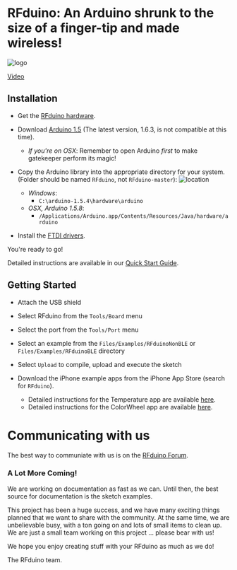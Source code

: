 # RFduino: An Arduino shrunk to the size of a finger-tip and made wireless!

![logo](https://raw.github.com/RFduino/RFduino/master/4up%20image.jpg)

[Video](http://www.youtube.com/watch?v=arWBdGwCJcM)  

## Installation

* Get the [RFduino hardware](http://RFduino.com).

* Download [Arduino 1.5](http://arduino.cc/en/Main/OldSoftwareReleases) (The latest version, 1.6.3, is not compatible at this time).
  * _If you're on OSX_: Remember to open Arduino _first_ to make gatekeeper perform its magic!

* Copy the Arduino library into the appropriate directory for your system. (Folder should be named ```RFduino```, not ```RFduino-master```):
  ![location](docs.png)
  * _Windows_:
    * ```C:\arduino-1.5.4\hardware\arduino```
  * _OSX, Arduino 1.5.8_:
    * ```/Applications/Arduino.app/Contents/Resources/Java/hardware/arduino```

* Install the [FTDI drivers](http://www.ftdichip.com/Drivers/VCP.htm).

You're ready to go!

Detailed instructions are available in our [Quick Start Guide](http://files.rfdigital.com/rfduino.quick.start.guide.pdf).

## Getting Started

* Attach the USB shield

* Select RFduino from the ```Tools/Board``` menu

* Select the port from the ```Tools/Port``` menu

* Select an example from the ```Files/Examples/RFduinoNonBLE``` or ```Files/Examples/RFduinoBLE``` directory

* Select ```Upload``` to compile, upload and execute the sketch

* Download the iPhone example apps from the iPhone App Store (search for ```RFduino```).
    * Detailed instructions for the Temperature app are available [here](http://files.rfdigital.com/rfduino.temperature.guide.pdf).
    * Detailed instructions for the ColorWheel app are available [here](http://files.rfdigital.com/rfduino.rgb.colorwheel.guide.pdf).

# Communicating with us

The best way to communiate with us is on the [RFduino Forum](http://forum.RFduino.com).

### A Lot More Coming!

We are working on documentation as fast as we can.  Until then, the best source for documentation is the sketch examples.

This project has been a huge success, and we have many exciting things planned that we want to share with the community.  At the same time, we are unbelievable busy, with a ton going on and lots of small items to clean up.  We are just a small team working on this project ... please bear with us!

We hope you enjoy creating stuff with your RFduino as much as we do!

The RFduino team.
